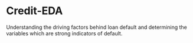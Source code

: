 # Credit-EDA
Understanding the driving factors behind loan default and determining the variables which are strong indicators of default.
